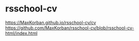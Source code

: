 # rsschool-cv
https://MaxKorban.github.io/rsschool-cv/cv
https://github.com/MaxKorban/rsschool-cv/blob/rsschool-cv-html/index.html

